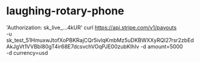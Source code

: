 # laughing-rotary-phone
 'Authorization: sk_live_...4kUR'
curl https://api.stripe.com/v1/payouts \
  -u sk_test_51HmuxwJtofXoPBKRajCQr5ivlqKmbMz5uDKBWXXyRQl27rsr2zbEdAkJgVt1VVBbI80gT4ir68E7dcsvchVOqPJE00zubKlhIv
  -d amount=5000 \
  -d currency=usd
  
